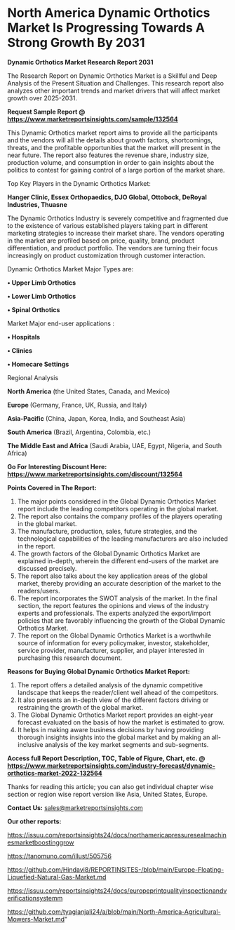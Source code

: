 # North America Dynamic Orthotics Market Is Progressing Towards A Strong Growth By 2031

<strong>Dynamic Orthotics Market Research Report 2031</strong>

The Research Report on Dynamic Orthotics Market is a Skillful and Deep Analysis of the Present Situation and Challenges. This research report also analyzes other important trends and market drivers that will affect market growth over 2025-2031.

<strong>Request Sample Report @ <a href=https://www.marketreportsinsights.com/sample/132564>https://www.marketreportsinsights.com/sample/132564</a></strong>

This Dynamic Orthotics market report aims to provide all the participants and the vendors will all the details about growth factors, shortcomings, threats, and the profitable opportunities that the market will present in the near future. The report also features the revenue share, industry size, production volume, and consumption in order to gain insights about the politics to contest for gaining control of a large portion of the market share.

Top Key Players in the Dynamic Orthotics Market:

<strong>Hanger Clinic, Essex Orthopaedics, DJO Global, Ottobock, DeRoyal Industries, Thuasne</strong>

The Dynamic Orthotics Industry is severely competitive and fragmented due to the existence of various established players taking part in different marketing strategies to increase their market share. The vendors operating in the market are profiled based on price, quality, brand, product differentiation, and product portfolio. The vendors are turning their focus increasingly on product customization through customer interaction.

Dynamic Orthotics Market Major Types are:

<strong>• Upper Limb Orthotics

• Lower Limb Orthotics

• Spinal Orthotics</strong>

Market Major end-user applications :

<strong>• Hospitals

• Clinics

• Homecare Settings</strong>

Regional Analysis

</u><strong><b>North America</b></strong> (the United States, Canada, and Mexico)

<strong><b>Europe </b></strong>(Germany, France, UK, Russia, and Italy)

<strong><b>Asia-Pacific</b></strong> (China, Japan, Korea, India, and Southeast Asia)

<strong><b>South America</b></strong> (Brazil, Argentina, Colombia, etc.)

<strong><b>The Middle East and Africa</b></strong> (Saudi Arabia, UAE, Egypt, Nigeria, and South Africa)

<strong>Go For Interesting Discount Here: <a href=https://www.marketreportsinsights.com/discount/132564>https://www.marketreportsinsights.com/discount/132564</a></strong>

<strong>Points Covered in The Report:</strong>
<ol>
  <li>The major points considered in the Global Dynamic Orthotics Market report include the leading competitors operating in the global market.</li>
  <li>The report also contains the company profiles of the players operating in the global market.</li>
  <li>The manufacture, production, sales, future strategies, and the technological capabilities of the leading manufacturers are also included in the report.</li>
  <li>The growth factors of the Global Dynamic Orthotics Market are explained in-depth, wherein the different end-users of the market are discussed precisely.</li>
  <li>The report also talks about the key application areas of the global market, thereby providing an accurate description of the market to the readers/users.</li>
  <li>The report incorporates the SWOT analysis of the market. In the final section, the report features the opinions and views of the industry experts and professionals. The experts analyzed the export/import policies that are favorably influencing the growth of the Global Dynamic Orthotics Market.</li>
  <li>The report on the Global Dynamic Orthotics Market is a worthwhile source of information for every policymaker, investor, stakeholder, service provider, manufacturer, supplier, and player interested in purchasing this research document.</li>
</ol>
<strong>Reasons for Buying Global Dynamic Orthotics Market Report:</strong>

<ol>
  <li>The report offers a detailed analysis of the dynamic competitive landscape that keeps the reader/client well ahead of the competitors.</li>
  <li>It also presents an in-depth view of the different factors driving or restraining the growth of the global market.</li>
  <li>The Global Dynamic Orthotics Market report provides an eight-year forecast evaluated on the basis of how the market is estimated to grow.</li>
  <li>It helps in making aware business decisions by having providing thorough insights insights into the global market and by making an all-inclusive analysis of the key market segments and sub-segments.</li>
</ol>
<strong>Access full Report Description, TOC, Table of Figure, Chart, etc. @ <a href=https://www.marketreportsinsights.com/industry-forecast/dynamic-orthotics-market-2022-132564>https://www.marketreportsinsights.com/industry-forecast/dynamic-orthotics-market-2022-132564</a></strong>


Thanks for reading this article; you can also get individual chapter wise section or region wise report version like Asia, United States, Europe.

<strong>Contact Us:</strong>
sales@marketreportsinsights.com

<strong>Our other reports:</strong>

<a href=https://issuu.com/reportsinsights24/docs/northamericapressuresealmachinesmarketboostinggrow>https://issuu.com/reportsinsights24/docs/northamericapressuresealmachinesmarketboostinggrow</a>

<a href=https://tanomuno.com/illust/505756>https://tanomuno.com/illust/505756</a>

<a href=https://github.com/Hindavi8/REPORTINSITES-/blob/main/Europe-Floating-Liquefied-Natural-Gas-Market.md>https://github.com/Hindavi8/REPORTINSITES-/blob/main/Europe-Floating-Liquefied-Natural-Gas-Market.md</a>

<a href=https://issuu.com/reportsinsights24/docs/europeprintqualityinspectionandverificationsystemm>https://issuu.com/reportsinsights24/docs/europeprintqualityinspectionandverificationsystemm</a>

<a href=https://github.com/tyagianjali24/a/blob/main/North-America-Agricultural-Mowers-Market.md>https://github.com/tyagianjali24/a/blob/main/North-America-Agricultural-Mowers-Market.md</a>"
